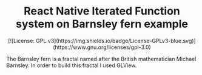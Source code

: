 <h1 align="center">
    React Native Iterated Function system on Barnsley fern example
</h1>

<p align="center">
    [![License: GPL v3](https://img.shields.io/badge/License-GPLv3-blue.svg)](https://www.gnu.org/licenses/gpl-3.0)
</p>

The Barnsley fern is a fractal named after the British mathematician Michael Barnsley. In order to build this fractal I used GLView.
    
